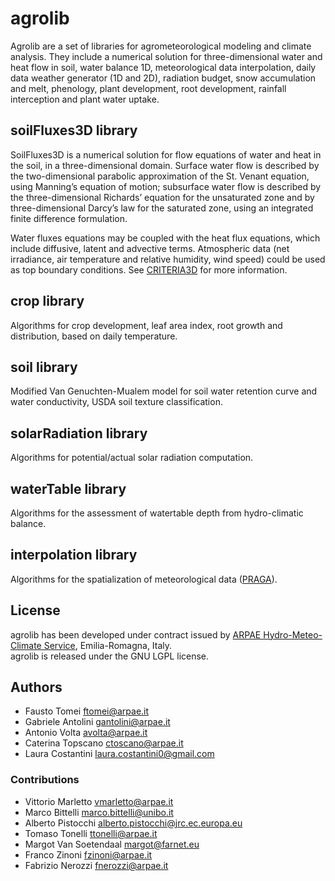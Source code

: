 # agrolib
Agrolib are a set of libraries for agrometeorological modeling and climate analysis. 
They include a numerical solution for three-dimensional water and heat flow in soil, 
water balance 1D, meteorological data interpolation, daily data weather generator (1D and 2D), radiation budget, 
snow accumulation and melt, phenology, plant development, root development, rainfall interception and plant water uptake.

## soilFluxes3D library
SoilFluxes3D is a numerical solution for flow equations of water and heat in the soil, in a three-dimensional domain.
Surface water flow is described by the two-dimensional parabolic approximation of the St. Venant equation, using Manning’s equation of motion; subsurface water flow is described by the three-dimensional Richards’ equation for the unsaturated zone and by three-dimensional Darcy’s law for the saturated zone, using an integrated finite difference formulation.

Water fluxes equations may be coupled with the heat flux equations, which include diffusive, latent and advective terms. Atmospheric data (net irradiance, air temperature and relative humidity, wind speed) could be used as top boundary conditions. See [CRITERIA3D](http://www.sciencedirect.com/science/article/pii/S0309170809001754) for more information.

## crop library
Algorithms for crop development, leaf area index, root growth and distribution, based on daily temperature.

## soil library
Modified Van Genuchten-Mualem model for soil water retention curve and water conductivity, USDA soil texture classification.

## solarRadiation library
Algorithms for potential/actual solar radiation computation.

## waterTable library
Algorithms for the assessment of watertable depth from hydro-climatic balance.

## interpolation library
Algorithms for the spatialization of meteorological data ([PRAGA](https://github.com/ARPA-SIMC/PRAGA)).

## License
agrolib has been developed under contract issued by [ARPAE Hydro-Meteo-Climate Service](https://github.com/ARPA-SIMC), Emilia-Romagna, Italy.  
agrolib is released under the GNU LGPL license.

## Authors
- Fausto Tomei <ftomei@arpae.it>
- Gabriele Antolini	 <gantolini@arpae.it>
- Antonio Volta		<avolta@arpae.it>
- Caterina Topscano <ctoscano@arpae.it>
- Laura Costantini  <laura.costantini0@gmail.com>

### Contributions
- Vittorio Marletto <vmarletto@arpae.it>
- Marco Bittelli <marco.bittelli@unibo.it>
- Alberto Pistocchi	 <alberto.pistocchi@jrc.ec.europa.eu>
- Tomaso Tonelli <ttonelli@arpae.it>
- Margot Van Soetendaal <margot@farnet.eu>
- Franco Zinoni <fzinoni@arpae.it>
- Fabrizio Nerozzi <fnerozzi@arpae.it>
